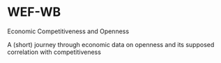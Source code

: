 # WEF-WB
Economic Competitiveness and Openness

A (short) journey through economic data on openness and its supposed correlation with competitiveness
